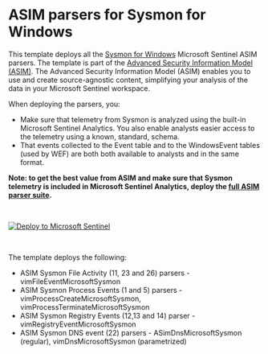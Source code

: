 # ASIM parsers for Sysmon for Windows

This template deploys all the [Sysmon for Windows](https://docs.microsoft.com/sysinternals/downloads/sysmon) Microsoft Sentinel ASIM parsers. The template is part of the [Advanced Security Information Model (ASIM)](https://aka.ms/AboutASIM). The Advanced Security Information Model (ASIM) enables you to use and create source-agnostic content, simplifying your analysis of the data in your Microsoft Sentinel workspace.

When deploying the parsers, you:

- Make sure that telemetry from Sysmon is analyzed using the built-in Microsoft Sentinel Analytics. You also enable analysts easier access to the telemetry using a known, standard, schema.
- That events collected to the Event table and to the WindowsEvent tables (used by WEF) are both both available to analysts and in the same format.

**Note: to get the best value from ASIM and make sure that Sysmon telemetry is included in Microsoft Sentinel Analytics, deploy the [full ASIM parser suite](https://aka.ms/DeployASIM).**

<br>

[![Deploy to Microsoft Sentinel](https://aka.ms/deploytoazurebutton)](https://aka.ms/ASimSysmonARM)

<br>

The template deploys the following:

- ASIM Sysmon File Activity (11, 23 and 26) parsers - vimFileEventMicrosoftSysmon
- ASIM Sysmon Process Events (1 and 5) parsers - vimProcessCreateMicrosoftSysmon, vimProcessTerminateMicrosoftSysmon
- ASIM Sysmon Registry Events (12,13 and 14) parser - vimRegistryEventMicrosoftSysmon
- ASIM Sysmon DNS event (22) parsers - ASimDnsMicrosoftSysmon (regular), vimDnsMicrosoftSysmon (parametrized)

<br>
